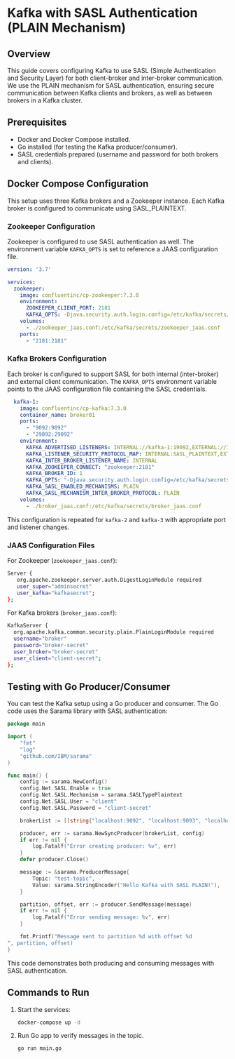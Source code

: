
# Kafka with SASL Authentication (PLAIN Mechanism)

## Overview

This guide covers configuring Kafka to use SASL (Simple Authentication and Security Layer) for both client-broker and inter-broker communication. We use the PLAIN mechanism for SASL authentication, ensuring secure communication between Kafka clients and brokers, as well as between brokers in a Kafka cluster.

## Prerequisites

- Docker and Docker Compose installed.
- Go installed (for testing the Kafka producer/consumer).
- SASL credentials prepared (username and password for both brokers and clients).

## Docker Compose Configuration

This setup uses three Kafka brokers and a Zookeeper instance. Each Kafka broker is configured to communicate using SASL_PLAINTEXT.

### Zookeeper Configuration

Zookeeper is configured to use SASL authentication as well. The environment variable `KAFKA_OPTS` is set to reference a JAAS configuration file.

```yaml
version: '3.7'

services:
  zookeeper:
    image: confluentinc/cp-zookeeper:7.3.0
    environment:
      ZOOKEEPER_CLIENT_PORT: 2181
      KAFKA_OPTS: -Djava.security.auth.login.config=/etc/kafka/secrets/zookeeper_jaas.conf
    volumes:
      - ./zookeeper_jaas.conf:/etc/kafka/secrets/zookeeper_jaas.conf
    ports:
      - "2181:2181"
```

### Kafka Brokers Configuration

Each broker is configured to support SASL for both internal (inter-broker) and external client communication. The `KAFKA_OPTS` environment variable points to the JAAS configuration file containing the SASL credentials.

```yaml
  kafka-1:
    image: confluentinc/cp-kafka:7.3.0
    container_name: broker01
    ports:
      - "9092:9092"
      - "29092:29092"
    environment:
      KAFKA_ADVERTISED_LISTENERS: INTERNAL://kafka-1:19092,EXTERNAL://127.0.0.1:9092,DOCKER://host.docker.internal:29092
      KAFKA_LISTENER_SECURITY_PROTOCOL_MAP: INTERNAL:SASL_PLAINTEXT,EXTERNAL:SASL_PLAINTEXT,DOCKER:SASL_PLAINTEXT
      KAFKA_INTER_BROKER_LISTENER_NAME: INTERNAL
      KAFKA_ZOOKEEPER_CONNECT: "zookeeper:2181"
      KAFKA_BROKER_ID: 1
      KAFKA_OPTS: "-Djava.security.auth.login.config=/etc/kafka/secrets/broker_jaas.conf"
      KAFKA_SASL_ENABLED_MECHANISMS: PLAIN
      KAFKA_SASL_MECHANISM_INTER_BROKER_PROTOCOL: PLAIN
    volumes:
      - ./broker_jaas.conf:/etc/kafka/secrets/broker_jaas.conf
```

This configuration is repeated for `kafka-2` and `kafka-3` with appropriate port and listener changes.

### JAAS Configuration Files

For Zookeeper (`zookeeper_jaas.conf`):

```bash
Server {
   org.apache.zookeeper.server.auth.DigestLoginModule required
   user_super="adminsecret"
   user_kafka="kafkasecret";
};
```

For Kafka brokers (`broker_jaas.conf`):

```bash
KafkaServer {
  org.apache.kafka.common.security.plain.PlainLoginModule required
  username="broker"
  password="broker-secret"
  user_broker="broker-secret"
  user_client="client-secret";
};
```

## Testing with Go Producer/Consumer

You can test the Kafka setup using a Go producer and consumer. The Go code uses the Sarama library with SASL authentication:

```go
package main

import (
	"fmt"
	"log"
	"github.com/IBM/sarama"
)

func main() {
	config := sarama.NewConfig()
	config.Net.SASL.Enable = true
	config.Net.SASL.Mechanism = sarama.SASLTypePlaintext
	config.Net.SASL.User = "client"
	config.Net.SASL.Password = "client-secret"

	brokerList := []string{"localhost:9092", "localhost:9093", "localhost:9094"}

	producer, err := sarama.NewSyncProducer(brokerList, config)
	if err != nil {
		log.Fatalf("Error creating producer: %v", err)
	}
	defer producer.Close()

	message := &sarama.ProducerMessage{
		Topic: "test-topic",
		Value: sarama.StringEncoder("Hello Kafka with SASL PLAIN!"),
	}

	partition, offset, err := producer.SendMessage(message)
	if err != nil {
		log.Fatalf("Error sending message: %v", err)
	}

	fmt.Printf("Message sent to partition %d with offset %d
", partition, offset)
}
```

This code demonstrates both producing and consuming messages with SASL authentication.

## Commands to Run

1. Start the services:
   ```bash
   docker-compose up -d
   ```

2. Run Go app to verify messages in the topic.
   ```bash
   go run main.go
   ```
